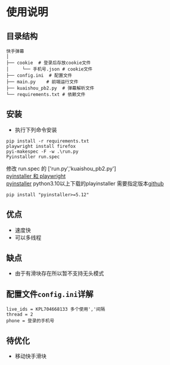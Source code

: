 # 使用说明

## 目录结构
```
快手弹幕
│
├── cookie  # 登录后存放cookie文件
│     └── 手机号.json # cookie文件
├── config.ini  # 配置文件 
├── main.py    # 前端运行文件
├── kuaishou_pb2.py  # 弹幕解析文件
└── requirements.txt # 依赖文件
```
## 安装
- 执行下列命令安装
```
pip install -r requirements.txt
playwright install firefox
pyi-makespec -F -w .\run.py
Pyinstaller run.spec
```
修改 run.spec 的 ['run.py','kuaishou_pb2.py']  
[pyinstaller 和 playwright](https://blog.csdn.net/xiaohouzi112233/article/details/128013408)  
[pyinstaller](https://xiaokang2022.blog.csdn.net/article/details/127585881?spm=1001.2101.3001.6650.3&utm_medium=distribute.pc_relevant.none-task-blog-2%7Edefault%7ECTRLIST%7ERate-3-127585881-blog-123668136.235%5Ev38%5Epc_relevant_yljh&depth_1-utm_source=distribute.pc_relevant.none-task-blog-2%7Edefault%7ECTRLIST%7ERate-3-127585881-blog-123668136.235%5Ev38%5Epc_relevant_yljh&utm_relevant_index=4)
python3.10以上下载的playinstaller 需要指定版本[github](https://github.com/TomSchimansky/CustomTkinter/wiki/Packaging#windows-pyinstaller-auto-py-to-exe)  
```
pip install "pyinstaller>=5.12"
```
## 优点
- 速度快
- 可以多线程
## 缺点
- 由于有滑块存在所以暂不支持无头模式

## 配置文件`config.ini`详解
```
live_ids = KPL704668133 多个使用','间隔
thread = 2
phone = 登录的手机号
```

## 待优化
- 移动快手滑块
